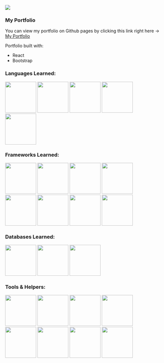 ![](https://res.cloudinary.com/gregdusek/image/upload/v1612863226/Hopper%20Fly%20Fishing/Screen_Shot_2021-02-09_at_3.31.35_AM_f8xf8j.png)

### My Portfolio
You can view my portfolio on Github pages by clicking this link right here -> [My Portfolio](https://gregdusek.github.io/)

Portfolio built with:
- React
- Bootstrap

### Languages Learned:
<img src="https://res.cloudinary.com/gregdusek/image/upload/v1612863981/Language%20Logos/javascript-original_zh8nai.svg" style="width:100px"/> <img src="https://res.cloudinary.com/gregdusek/image/upload/v1612863967/Language%20Logos/html5-original-wordmark_ppiqp4.svg" style="width:100px"/> <img src="https://res.cloudinary.com/gregdusek/image/upload/v1612863873/Language%20Logos/css3-original-wordmark_nia1x4.svg" style="width:100px"/> <img src="https://res.cloudinary.com/gregdusek/image/upload/v1612864102/Language%20Logos/ruby-original-wordmark_opqgxe.svg" style="width:100px"/> <img src="https://res.cloudinary.com/gregdusek/image/upload/v1612864365/Language%20Logos/iconfinder_205_Markdown_4518935_dg99l4.svg" style="width:100px"/>

### Frameworks Learned:
<img src="https://res.cloudinary.com/gregdusek/image/upload/v1612864091/Language%20Logos/react-original-wordmark_dht3ww.svg" style="width:100px"/> <img src="https://res.cloudinary.com/gregdusek/image/upload/v1612864098/Language%20Logos/redux-original_judxly.svg" style="width:100px"/> <img src="https://res.cloudinary.com/gregdusek/image/upload/v1612863906/Language%20Logos/express-original-wordmark_ll32u4.svg" style="width:100px"/> <img src="https://res.cloudinary.com/gregdusek/image/upload/v1612864045/Language%20Logos/nodejs-original-wordmark_d1humb.svg" style="width:100px"/> <img src="https://res.cloudinary.com/gregdusek/image/upload/v1612864085/Language%20Logos/rails-original-wordmark_lit3yr.svg" style="width:100px"/> <img src="https://res.cloudinary.com/gregdusek/image/upload/v1612864009/Language%20Logos/materialui-original_y64s3o.svg" style="width:100px"/> <img src="https://res.cloudinary.com/gregdusek/image/upload/v1612863842/Language%20Logos/bootstrap-plain-wordmark_pe4let.svg" style="width:100px"/> <img src="https://res.cloudinary.com/gregdusek/image/upload/v1612864402/Language%20Logos/iconfinder_288_Sass_4518841_e0vxin.svg" style="width:100px"/> 

### Databases Learned:
<img src="https://res.cloudinary.com/gregdusek/image/upload/v1612864015/Language%20Logos/mongodb-original-wordmark_idqamh.svg" style="width:100px"/> <img src="https://res.cloudinary.com/gregdusek/image/upload/v1612864062/Language%20Logos/postgresql-original-wordmark_h5ifln.svg" style="width:100px"/> <img src="https://res.cloudinary.com/gregdusek/image/upload/v1612864023/Language%20Logos/mysql-original-wordmark_qc0h6l.svg" style="width:100px"/> 

### Tools & Helpers:
<img src="https://res.cloudinary.com/gregdusek/image/upload/v1612864345/Language%20Logos/postman_ciasfh.svg" style="width:100px"/> <img src="https://res.cloudinary.com/gregdusek/image/upload/v1612864151/Language%20Logos/yarn-original-wordmark_aszdah.svg" style="width:100px"/> <img src="https://res.cloudinary.com/gregdusek/image/upload/v1612864050/Language%20Logos/npm-original-wordmark_lttsho.svg" style="width:100px"/> <img src="https://res.cloudinary.com/gregdusek/image/upload/v1612863955/Language%20Logos/heroku-original-wordmark_wdgmtd.svg" style="width:100px"/> <img src="https://res.cloudinary.com/gregdusek/image/upload/v1612863923/Language%20Logos/github-original-wordmark_evs245.svg" style="width:100px"/> <img src="https://res.cloudinary.com/gregdusek/image/upload/v1612863997/Language%20Logos/linkedin-original-wordmark_qcphdz.svg" style="width:100px"/> <img src="https://res.cloudinary.com/gregdusek/image/upload/v1612864137/Language%20Logos/visualstudio-plain-wordmark_lvc7ek.svg" style="width:100px"/> <img src="https://res.cloudinary.com/gregdusek/image/upload/v1612864306/Language%20Logos/slack-original-wordmark_kb2wl8.svg" style="width:100px"/> 